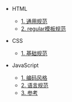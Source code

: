 - HTML
  - [1. 通用规范](HTML/common)
  - [2. regular模板规范](HTML/regular)

- CSS
  - [1. 基础规范](CSS/common)

- JavaScript
  - [1. 编码风格](JavaScript/style)
  - [2. 语言规范](JavaScript/language)
  - [3. 参考](JavaScript/reference)
